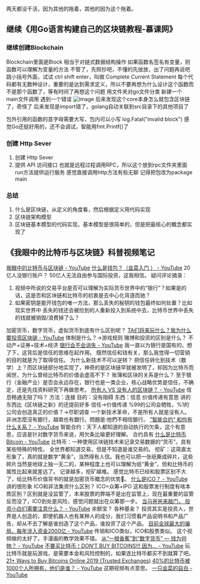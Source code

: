 两天都没干活，因为其他的拖着，其他的因为这个拖着。

## 继续《用Go语言构建自己的区块链教程-慕课网》

### 继续创建Blockchain
Blockchain里面是Block
相当于对链式数据结构操作
如果函数名签名有变量，则函数可以理解为变量的方法
不管了，先照抄吧，不懂的先放放，出了问题再说吧
跳小括号外面，试试 ctrl shift enter，叫做 Complete Current Statement
每个代码都有无数种设计，重要的是达到需求定义，所以不要再想为什么设计这个函数而不是那个函数了，等有时间了再想这个问题
用文件夹对go文件分类
新建一个main文件调用
遇到一个错误
![image](https://user-images.githubusercontent.com/16435896/52930247-a5af3980-3382-11e9-9caa-fce428aa9904.png)
后来发现这个core本身怎么就包含区块链了，奇怪了
后来发现是import错了，golang自动关联到src目录下的其他项目了

包外引用的函数的首字母需要大写，包内可以小写
log.Fatal("invalid block")
感觉Go还挺好用的，还不会调试，智能用fmt.Printf()了

### 创建 Http Sever
1. 创建 Http Sever
2. 提供 API 访问接口
也就是远程过程调用RPC，所以这个放到rpc文件夹里面
run方法提供运行服务
感觉直接调用http方法有些无聊
记得把包改为package main

### 总结
1. 什么是区块链，从定义的角度看，然后根据定义用代码实现
2. 区块链架构模型
3. 区块链基本模型的代码实现，基本模型是很简单的，但是把最核心的概念都实现了

## 《我眼中的比特币与区块链》科普视频笔记
[我眼中的比特币与区块链 - YouTube](https://www.youtube.com/playlist?list=PLVac-xziP_7MSnL_htBOrsJZpPXOtuDZV)
[什么是钱包？（韭菜入门 ） - YouTube](https://www.youtube.com/watch?v=clKXUP1eg74&t=0s&index=13&list=PLVac-xziP_7MSnL_htBOrsJZpPXOtuDZV)
20亿人没银行账户？
50亿人无法自由参与国际投资，这我相信。
疑问评论摘录：
1. 视频中所说的交易平台是否可以理解为实际货币世界中的“银行”？如果是的话，这是否和区块链和比特币的初衷是去中心化背道而驰？
2. 如果密钥是能开钱包的唯一方法，那么丢失的秘钥的钱包最终如何处置？比如现实世界中 丢失的钱还会被捡到的人重新投入到系统中去，比特币世界中丢失的钱就被销毁/浪费掉了么？

加密货币，数字货币，虚拟货币到底有什么区别呢？
[TA们将来玩什么？我为什么要投资区块链 - YouTube](https://www.youtube.com/watch?v=USUpfYPn1nk&list=PLVac-xziP_7MSnL_htBOrsJZpPXOtuDZV&index=13)
体制是什么？->游戏规则
赌博和投资的区别是什么？
不动产+证券+技术+经济
[银行会不会消失 - YouTube](https://www.youtube.com/watch?v=CbF4tpDxU-0&index=14&list=PLVac-xziP_7MSnL_htBOrsJZpPXOtuDZV)
我一直以为银行是国有的，想了下，这背后是信任的思维在起作用。
既然信任和钱有关，那么我觉得一切营销的目的就是为了取得信任。
为什么新技术不可以逆转？
把信任转化到技术（数学）上？而区块链部分地实现了，神奇的是区块链早就被发明了，却因为比特币而闻世，为什么曾经比特币的价值会虚高不下？
账簿和区块的关系是什么？
至于银行（金融产业）是否会永远存在，银行也是一类企业，核心战略优势是信任，不确定，还是先找资料研究下再做思考。
[所有人 VS 没有人的区块链？ - YouTube](https://www.youtube.com/watch?v=vk-pk2QJgiU&list=PLVac-xziP_7MSnL_htBOrsJZpPXOtuDZV&index=15)
信息畅通无阻了吗？
方法：连接
目的：没有阻碍
东西：信息
价值传递有意思
讲的东西比《区块链之新》的还提前好多
信任->价值传递
%99的公司会牺牲，%1的公司会创造真正的价值？->尽职调查
一个新技术革命，不是所有人就是没有人。
非洲怎麼沒有銀行，越南也有銀行。問題是:他們不相信銀行。
[”智能合约“ 和你有什么关系？ - YouTube](https://www.youtube.com/watch?v=bOGCqD-5jgQ&list=PLVac-xziP_7MSnL_htBOrsJZpPXOtuDZV&index=3)
智能合约：天下人都知道的自动执行的欠条，这个有意思，应该是针对数字货币来说，用欠条比喻更好理解。
合约具有
[什么是比特币Bitcoin - YouTube](https://www.youtube.com/watch?v=wcSb1womTiI&list=PLVac-xziP_7MSnL_htBOrsJZpPXOtuDZV&index=1)
比特币：一种使用区块链技术来记录交易数据的“货币”。具有某些特殊的特性。
全世界都知道交易，但是不知道是谁交易的。
挖矿：这简直太形象了，真的就是数字“黄金”，当然得有人信。我也可以把一张纸撕成碎片，这些碎片当然是地球上独一无二的，某种程度上也可以理解为纸“黄金”，但和比特币的属性比起来就差远了。
记录越多，挖矿越难。
感觉比特币已经和股票区别不大了，给比特币价值背书的就是加密货币概念的优势。
[什么是ICO？ - YouTube](https://www.youtube.com/watch?v=2Wx1HOjqgQU&list=PLVac-xziP_7MSnL_htBOrsJZpPXOtuDZV&index=4)
讲的很形象
ICO和非法集资什么区别？
ICO=众筹+IPO 这和股票发行制度有啥本质区别？区别就是没监管了，本来股票的弊端不是出在监管上，现在最重要的监管反而没了，ICO到处是风险，感觉问题就出在众筹那一步。
[当马爸爸来敲门， 投资小白们需要注意什么？ - YouTube](https://www.youtube.com/watch?v=SCjYBZ4WTrQ&list=PLVac-xziP_7MSnL_htBOrsJZpPXOtuDZV&index=5)
余额宝？
各种基金？
投资其实是投资人，世界是人创造的，即使机器人也有某种人的成分，我们习惯看产品说明书和产品广告，却从不去了解是谁创造了这个产品，谁投资了这个产品。
[目前全球最大的骗局，每年涉入资金2000亿 - YouTube](https://www.youtube.com/watch?v=3PuqlTvR0yg&list=PLVac-xziP_7MSnL_htBOrsJZpPXOtuDZV&index=6)
传销和ICO类似，ICO和股票类似。
这个视频做的太好了，手漫画的教学效果不错。
[从“一根香蕉”到“数字货币” — 钱为何物？ - YouTube](https://www.youtube.com/watch?v=iCA8dXEn6QY&list=PLVac-xziP_7MSnL_htBOrsJZpPXOtuDZV&index=7)
[不要买比特币！DON‘T BUY BITCOINS!!! 因为... - YouTube](https://www.youtube.com/watch?v=a2YOMAhQDko&list=PLVac-xziP_7MSnL_htBOrsJZpPXOtuDZV&index=9)
玩比特币就是玩游戏，是需要本金和风险控制的，如果连比特币都买不到就算了吧。
[21+ Ways to Buy Bitcoins Online 2019 (Trusted Exchanges)](https://www.buybitcoinworldwide.com/)
[40%的比特币被1000个人所拥有，他们是谁？ - YouTube](https://www.youtube.com/watch?v=JWGUUNWbz_o&list=PLVac-xziP_7MSnL_htBOrsJZpPXOtuDZV&index=10)
这期视频有点意思。
[一只韭菜的自白 - YouTube](https://www.youtube.com/watch?v=e315PZfa1N8&list=PLVac-xziP_7MSnL_htBOrsJZpPXOtuDZV&index=11)
